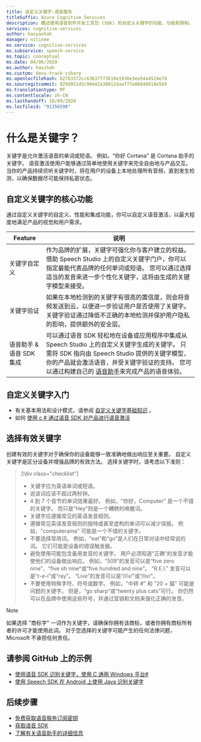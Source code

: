 ```yaml
---
title: 自定义关键字-语音服务
titleSuffix: Azure Cognitive Services
description: 概述使用语音软件开发工具包 (SDK) 的自定义关键字的功能、功能和限制。
services: cognitive-services
author: hasyashah
manager: nitinme
ms.service: cognitive-services
ms.subservice: speech-service
ms.topic: conceptual
ms.date: 04/06/2020
ms.author: hasshah
ms.custom: devx-track-csharp
ms.openlocfilehash: b2763372cc63637f73610e1936e3ea54a4524e7d
ms.sourcegitcommit: 829d951d5c90442a38012daaf77e86046018e5b9
ms.translationtype: MT
ms.contentlocale: zh-CN
ms.lasthandoff: 10/09/2020
ms.locfileid: "91356598"
---
```

# <a name="what-is-a-keyword"></a>什么是关键字？

关键字是允许激活语音的单词或短语。 例如，"你好 Cortana" 是 Cortana 助手的关键字。 语音激活使用户能够通过简单地使用关键字来完全自由地与产品交互。 当你的产品持续侦听关键字时，将在用户的设备上本地处理所有音频，直到发生检测，以确保数据尽可能保持私密状态。

## <a name="core-features-of-custom-keyword"></a>自定义关键字的核心功能

通过自定义关键字的自定义、性能和集成功能，你可以自定义语音激活，以最大程度地满足产品的视觉和用户需求。

| Feature | 说明 |
|----------|----------|
| 关键字自定义 | 作为品牌的扩展，关键字可强化你与客户建立的权益。 借助 Speech Studio 上的自定义关键字门户，你可以指定最能代表品牌的任何单词或短语。 您可以通过选择适当的发音来进一步个性化关键字，这将由生成的关键字模型来接受。
| 关键字验证 | 如果在本地检测到的关键字有很高的置信度，则会将音频发送到云，以便进一步验证用户是否使用了关键字。 关键字验证通过降低不正确的本地检测并保护用户隐私的影响，提供额外的安全层。
| 语音助手 & 语音 SDK 集成 | 可以通过语音 SDK 轻松地在设备或应用程序中集成从 Speech Studio 上的自定义关键字生成的关键字。 只需将 SDK 指向由 Speech Studio 提供的关键字模型，你的产品就会激活语音，并受关键字验证的支持。 您可以通过构建自己的 [语音助手](voice-assistants.md)来完成产品的语音体验。

## <a name="get-started-with-custom-keywords"></a>自定义关键字入门

* 有关基本用法和设计模式，请参阅 [自定义关键字基础知识](custom-keyword-basics.md) 。
* 如何 [使用 c # 通过语音 SDK 对产品进行语音激活](tutorial-voice-enable-your-bot-speech-sdk.md)

## <a name="choose-an-effective-keyword"></a>选择有效关键字

创建有效的关键字对于确保你的设备能够一致准确地做出响应至关重要。 自定义关键字是区分设备并增强品牌的有效方法。 选择关键字时，请考虑以下准则：

> [!div class="checklist"]
> * 关键字应为英语单词或短语。
> * 说该词应该不超过两秒钟。
> * 4 到 7 个音节的单词效果最好。 例如，"你好，Computer" 是一个不错的关键字。 而只是“Hey”则是一个糟糕的唤醒词。
> * 关键字应遵循常见的英语发音规则。
> * 遵循常见英语发音规则的独特或甚至虚构的单词可以减少误报。 例如，"computerama" 可能是一个不错的关键字。
> * 不要选择常用词。 例如，“eat”和“go”是人们在日常对话中经常说的词。 它们可能是设备的错误触发器。
> * 避免使用可能包含备用发音的关键字。 用户必须知道“正确”的发音才能使他们的设备做出响应。 例如，“509”的发音可以是“five zero nine”、“five oh nine”或“five hundred and nine”。 “R.E.I.” 发音可以是“r-e-i”或“ray”。 “Live”的发音可以是“/līv/”或“/liv/”。
> * 不要使用特殊字符、符号或数字。 例如，"中转 #" 和 "20 + 猫" 可能是问题的关键字。 但是，“go sharp”或“twenty plus cats”可行。 你仍然可以在品牌中使用这些符号，并通过营销和文档来强化正确的发音。

> [!NOTE]
> 如果选择 "商标字" 一词作为关键字，请确保你拥有该商标，或者你拥有商标所有者的许可才能使用此词。 对于您选择的关键字可能产生的任何法律问题，Microsoft 不承担任何责任。

## <a name="see-samples-on-github"></a>请参阅 GitHub 上的示例

* [使用语音 SDK 识别关键字，使用 C 通用 Windows 平台#](https://github.com/Azure-Samples/cognitive-services-speech-sdk/tree/master/quickstart/csharp/uwp/keyword-recognizer)
* [使用 Speech SDK 在 Android 上使用 Java 识别关键字](https://github.com/Azure-Samples/cognitive-services-speech-sdk/tree/master/quickstart/java/android/keyword-recognizer)

## <a name="next-steps"></a>后续步骤

* [免费获取语音服务订阅密钥](overview.md#try-the-speech-service-for-free)
* [获取语音 SDK](speech-sdk.md)
* [了解有关语音助手的详细信息](voice-assistants.md)
